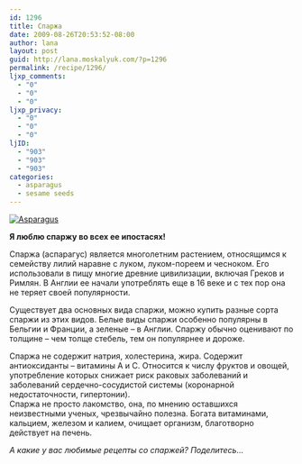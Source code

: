 ```yaml
---
id: 1296
title: Спаржа
date: 2009-08-26T20:53:52-08:00
author: lana
layout: post
guid: http://lana.moskalyuk.com/?p=1296
permalink: /recipe/1296/
ljxp_comments:
  - "0"
  - "0"
  - "0"
ljxp_privacy:
  - "0"
  - "0"
  - "0"
ljID:
  - "903"
  - "903"
  - "903"
categories:
  - asparagus
  - sesame seeds
---
```

<a class="flickr-image alignnone" title="Asparagus" href="http://www.flickr.com/photos/67405678@N00/3860432597/" target="_blank"><img src="http://farm4.static.flickr.com/3476/3860432597_64ce750b00.jpg" alt="Asparagus" /></a>

**Я люблю спаржу во всех ее ипостасях!**

Спаржа (аспарагус) является многолетним растением, относящимся к семейству лилий наравне с луком, луком-пореем и чесноком. Его использовали в пищу многие древние цивилизации, включая Греков и Римлян. В Англии ее начали употреблять еще в 16 веке и с тех пор она не теряет своей популярности.

Существует два основных вида спаржи, можно купить разные сорта спаржи из этих видов. Белые виды спаржи особенно популярны в Бельгии и Франции, а зеленые &#8211; в Англии. Спаржу обычно оценивают по толщине &#8211; чем толще стебель, тем он популярнее и дороже.

Спаржа не содержит натрия, холестерина, жира. Содержит антиоксиданты &#8211; витамины A и C. Относится к числу фруктов и овощей, употребление которых снижает риск раковых заболеваний и заболеваний сердечно-сосудистой системы (коронарной недостаточности, гипертонии).  
Спаржа не просто лакомство, она, по мнению оставшихся неизвестными ученых, чрезвычайно полезна. Богата витаминами, кальцием, железом и калием, очищает организм, благотворно действует на печень.

_А какие у вас любимые рецепты со спаржей? Поделитесь&#8230;_